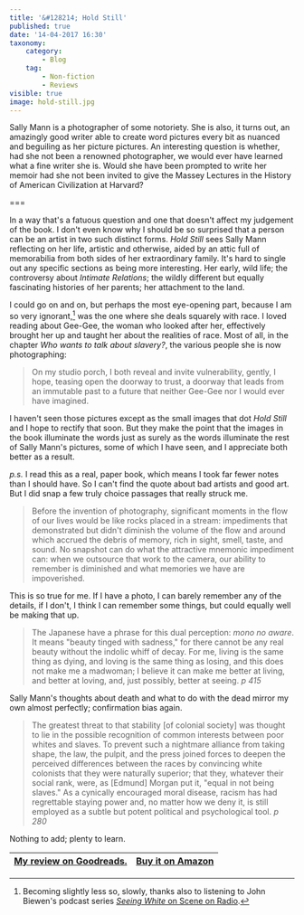 ```yaml
---
title: '&#128214; Hold Still'
published: true
date: '14-04-2017 16:30'
taxonomy:
    category:
        - Blog
    tag:
        - Non-fiction
        - Reviews
visible: true
image: hold-still.jpg
---
```


Sally Mann is a photographer of some notoriety. She is also, it turns out, an amazingly good writer able to create word pictures every bit as nuanced and beguiling as her picture pictures. An interesting question is whether, had she not been a renowned photographer, we would ever have learned what a fine writer she is. Would she have been prompted to write her memoir had she not been invited to give the Massey Lectures in the History of American Civilization at Harvard?

===

In a way that's a fatuous question and one that doesn't affect my judgement of the book. I don't even know why I should be so surprised that a person can be an artist in two such distinct forms. *Hold Still* sees Sally Mann reflecting on her life, artistic and otherwise, aided by an attic full of memorabilia from both sides of her extraordinary family. It's hard to single out any specific sections as being more interesting. Her early, wild life; the controversy about *Intimate Relations*; the wildly different but equally fascinating histories of her parents; her attachment to the land. 

I could go on and on, but perhaps the most eye-opening part, because I am so very ignorant,[^1] was the one where she deals squarely with race. I loved reading about Gee-Gee, the woman who looked after her, effectively brought her up and taught her about the realities of race. Most of all, in the chapter *Who wants to talk about slavery?*, the various people she is now photographing:

> On my studio porch, I both reveal and invite vulnerability, gently, I hope, teasing open the doorway to trust, a doorway that leads from an immutable past to a future that neither Gee-Gee nor I would ever have imagined.

[^1]: Becoming slightly less so, slowly, thanks also to listening to John Biewen's podcast series [*Seeing White* on Scene on Radio](http://podcast.cdsporch.org/episode-31-turning-the-lens-seeing-white-part-1/).

I haven't seen those pictures except as the small images that dot *Hold Still* and I hope to rectify that soon. But they make the point that the images in the book illuminate the words just as surely as the words illuminate the rest of Sally Mann's pictures, some of which I have seen, and I appreciate both better as a result.

*p.s.* I read this as a real, paper book, which means I took far fewer notes than I should have. So I can't find the quote about bad artists and good art. But I did snap a few truly choice passages that really struck me.

> Before the invention of photography, significant moments in the flow of our lives would be like rocks placed in a stream: impediments that demonstrated but didn't diminish the volume of the flow and around which accrued the debris of memory, rich in sight, smell, taste, and sound. No snapshot can do what the attractive mnemonic impediment can: when we outsource that work to the camera, our ability to remember is diminished and what memories we have are impoverished.

This is so true for me. If I have a photo, I can barely remember any of the details, if I don't, I think I can remember some things, but could equally well be making that up.

> The Japanese have a phrase for this dual perception: *mono no aware*. It means "beauty tinged with sadness," for there cannot be any real beauty without the indolic whiff of decay. For me, living is the same thing as dying, and loving is the same thing as losing, and this does not make me a madwoman; I believe it can make me better at living, and better at loving, and, just possibly, better at seeing. *p 415*

Sally Mann's thoughts about death and what to do with the dead mirror my own almost perfectly; confirmation bias again.

> The greatest threat to that stability [of colonial society] was thought to lie in the possible recognition of common interests between poor whites and slaves. To prevent such a nightmare alliance from taking shape, the law, the pulpit, and the press joined forces to deepen the perceived differences between the races by convincing white colonists that they were naturally superior; that they, whatever their social rank, were, as [Edmund] Morgan put it, "equal in not being slaves." As a cynically encouraged moral disease, racism has had regrettable staying power and, no matter how we deny it, is still employed as a subtle but potent political and psychological tool. *p 280*

Nothing to add; plenty to learn.

| <a href="https://www.goodreads.com/review/show/1936371153">My review on Goodreads.</a> | [Buy it on Amazon](http://amzn.to/2ousST4) |
|:- | -: |
